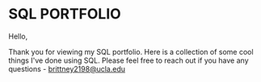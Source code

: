 # SQL PORTFOLIO 


Hello, 

Thank you for viewing my SQL portfolio. Here is a collection of some cool things I've done using SQL. Please feel free to reach out if you have any questions - brittney2198@ucla.edu
